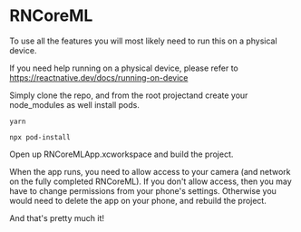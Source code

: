 # RNCoreML

To use all the features you will most likely need to run this on a physical device.

If you need help running on a physical device, please refer to
https://reactnative.dev/docs/running-on-device

Simply clone the repo, and from the root projectand create your node_modules as well install pods.

```
yarn
```

```
npx pod-install
```

Open up RNCoreMLApp.xcworkspace and build the project.

When the app runs, you need to allow access to your camera (and network on the fully completed RNCoreML).
If you don't allow access, then you may have to change permissions from your phone's settings. Otherwise you would need to delete the app on your phone, and rebuild the project.

And that's pretty much it!
